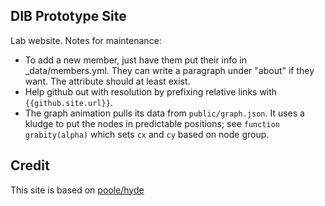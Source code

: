 ## DIB Prototype Site

Lab website. Notes for maintenance:

* To add a new member, just have them put their info in _data/members.yml. They can write a
  paragraph under "about" if they want. The attribute should at least exist.
* Help github out with resolution by prefixing relative links with `{{github.site.url}}`.
* The graph animation pulls its data from `public/graph.json`. It uses a kludge to put the nodes in
    predictable positions; see `function grabity(alpha)` which sets `cx` and `cy` based on node
    group.

## Credit

This site is based on [poole/hyde](https://github.com/poole/poole)
